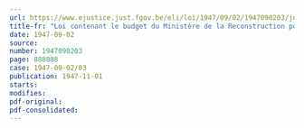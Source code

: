 ```yaml
---
url: https://www.ejustice.just.fgov.be/eli/loi/1947/09/02/1947090203/justel
title-fr: "Loi contenant le budget du Ministère de la Reconstruction pour l'exercice 1947"
date: 1947-09-02
source:
number: 1947090203
page: 888888
case: 1947-09-02/03
publication: 1947-11-01
starts:
modifies:
pdf-original:
pdf-consolidated:
---
```


